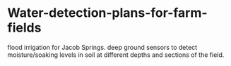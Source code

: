 Water-detection-plans-for-farm-fields
=====================================
flood irrigation for Jacob Springs. 
deep ground sensors to detect moisture/soaking levels in soil at different depths and sections of the field. 
